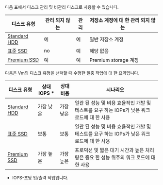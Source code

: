 
다음 표에서 디스크 관리 및 비관리 디스크로 사용할 수 있습니다.

|디스크 유형  |관리 되지 않는  | 관리  | 저장소 계정에 대 한 관리 되지 않는|
|---------|---------|---------|---------|
|[Standard HDD](https://docs.microsoft.com/azure/virtual-machines/windows/standard-storage)      |   예      |  예       |  일반 저장소 계정       |
|[표준 SSD](https://docs.microsoft.com/azure/virtual-machines/windows/disks-standard-ssd)    |   no      |   예      |  해당 없음       |
|[Premium SSD](https://docs.microsoft.com/azure/virtual-machines/windows/premium-storage)    |    예     |   예      |     Premium storage 계정    |

다음은 Vm의 디스크 유형을 선택할 때 수행한 절충 작업에 대 한 요약입니다.

|디스크 유형  |상대 IOPS *  | 상대 비용  | 시나리오|
|---------|---------|---------|---------|
|[Standard HDD](https://docs.microsoft.com/azure/virtual-machines/windows/standard-storage)      |   가장 낮은      |  가장 낮은       |  일관 된 성능 및 비용 효율적인 개발 및 테스트를 요구 하는 IOPs가 낮은 워크 로드에 대 한 사용       |
|[표준 SSD](https://docs.microsoft.com/azure/virtual-machines/windows/disks-standard-ssd)    |   보통|   보통      |  일관 된 성능 및 비용 효율적인 개발 및 테스트를 요구 하는 IOPs가 낮은 워크 로드에 대 한 사용 |
|[Premium SSD](https://docs.microsoft.com/azure/virtual-machines/windows/premium-storage)    |    가장 높은     |   가장 높은      |     프로덕션 및 짧은 대기 시간과 높은 처리량은 중요 한 성능 위주의 워크 로드에 대 한 사용    |

* IOPS-초당 입/출력 작업입니다.